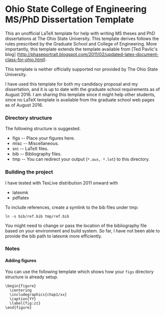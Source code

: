 # Ohio State College of Engineering MS/PhD Dissertation Template

This an unofficial LaTeX template for help with writing MS theses and PhD dissertations at The Ohio State University.
This template derives follows the rules prescribed by the Graduate School and College of Engineering. More importantly,
this template extends the template available from [Ted Pavlic's blog]
(http://phaseportrait.blogspot.com/2011/02/updated-latex-document-class-for-ohio.html).

This template is neither officially supported nor provided by The Ohio State University. 

I have used this template for both my candidacy proposal and my dissertation, and it is up to date with the graduate
school requirements as of August 2016. I am sharing this template since it might help other students, since no LaTeX
template is available from the graduate school web pages as of August 2016. 

### Directory structure

The following structure is suggested.

* figs -- Place your figures here.
* misc -- Miscellaneous.
* src -- LaTeX files.
* bib -- Bibliography files.
* tmp -- You can redirect your output (`*.aux, *.lot`) to this directory. 

### Building the project

I have tested with TexLive distribution 2011 onward with 
* latexmk 
* pdflatex

To include references, create a symlink to the bib files under tmp:

```
ln -s bib/ref.bib tmp/ref.bib
```

You might need to change or pass the location of the bibliography file based on your environment and build system. So
far, I have not been able to provide the bib path to latexmk more efficiently.

### Notes

#### Adding figures

You can use the following template which shows how your `figs` directory structure is already setup.

```
\begin{figure}
  \centering
  \includegraphics{chap1/xx}
  \caption{YY}
  \label{fig:zz}
\end{figure}
```


